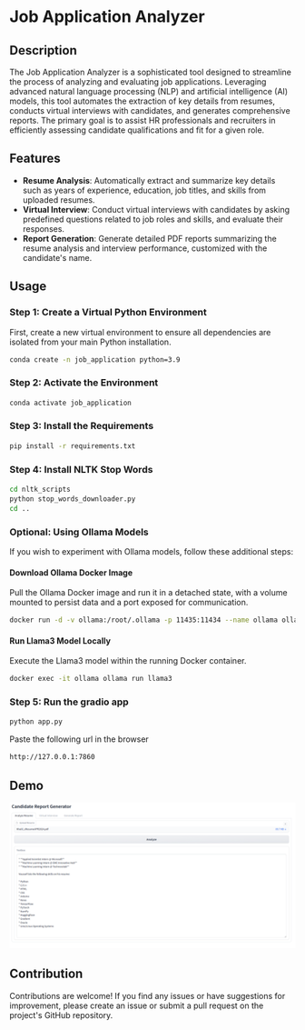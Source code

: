 # Job Application Analyzer

## Description

The Job Application Analyzer is a sophisticated tool designed to streamline the process of analyzing and evaluating job applications. Leveraging advanced natural language processing (NLP) and artificial intelligence (AI) models, this tool automates the extraction of key details from resumes, conducts virtual interviews with candidates, and generates comprehensive reports. The primary goal is to assist HR professionals and recruiters in efficiently assessing candidate qualifications and fit for a given role.

## Features

- **Resume Analysis**: Automatically extract and summarize key details such as years of experience, education, job titles, and skills from uploaded resumes.
- **Virtual Interview**: Conduct virtual interviews with candidates by asking predefined questions related to job roles and skills, and evaluate their responses.
- **Report Generation**: Generate detailed PDF reports summarizing the resume analysis and interview performance, customized with the candidate's name.

## Usage

### Step 1: Create a Virtual Python Environment

First, create a new virtual environment to ensure all dependencies are isolated from your main Python installation.

```bash
conda create -n job_application python=3.9
```

### Step 2: Activate the Environment

```bash
conda activate job_application
```

### Step 3: Install the Requirements

```bash
pip install -r requirements.txt
```

### Step 4: Install NLTK Stop Words

```bash
cd nltk_scripts
python stop_words_downloader.py
cd ..
```

### Optional: Using Ollama Models

If you wish to experiment with Ollama models, follow these additional steps:

#### Download Ollama Docker Image
Pull the Ollama Docker image and run it in a detached state, with a volume mounted to persist data and a port exposed for communication.

```bash
docker run -d -v ollama:/root/.ollama -p 11435:11434 --name ollama ollama/ollama
```

#### Run Llama3 Model Locally
Execute the Llama3 model within the running Docker container.

```bash
docker exec -it ollama ollama run llama3
```

### Step 5: Run the gradio app

```bash
python app.py
```
Paste the following url in the browser 

```bash
http://127.0.0.1:7860
```

## Demo

![Alt text](./images/1.png)
## Contribution
Contributions are welcome! If you find any issues or have suggestions for improvement, please create an issue or submit a pull request on the project's GitHub repository.